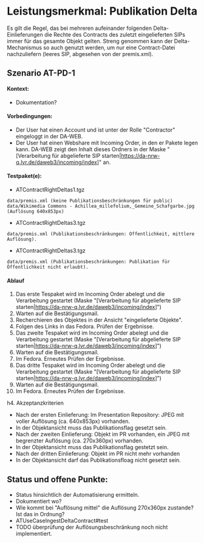 # Leistungsmerkmal: Publikation Delta

Es gilt die Regel, das bei mehreren aufeinander folgenden Delta-Einlieferungen die Rechte des Contracts des zuletzt eingelieferten SIPs immer für das gesamte Objekt gelten. Streng genommen kann der Delta-Mechanismus so auch genutzt werden, um nur eine Contract-Datei nachzuliefern (leeres SIP, abgesehen von der premis.xml).&nbsp;


## Szenario AT-PD-1

#### Kontext:

* Dokumentation?

#### Vorbedingungen:

* Der User hat einen Account und ist unter der Rolle "Contractor" eingeloggt in der DA-WEB.
* Der User hat einen Webshare mit Incoming Order, in den er Pakete legen kann. DA-WEB zeigt den Inhalt dieses Ordners in der Maske&nbsp;"[Verarbeitung für abgelieferte SIP starten|https://da-nrw-q.lvr.de/daweb3/incoming/index]" an.

#### Testpaket(e):

* ATContractRightDeltas1.tgz 
```
data/premis.xml (keine Publikationsbeschränkungen für public)
data/Wikimedia Commons - Achillea_millefolium,_Gemeine_Schafgarbe.jpg (Auflösung 640x853px)
``` 

* ATContractRightDeltas3.tgz
```
data/premis.xml (Publikationsbeschränkungen: Öffentlichkeit, mittlere Auflösung).
``` 

* ATContractRightDeltas3.tgz
```
data/premis.xml (Publikationsbeschränkungen: Publikation für Öffentlichkeit nicht erlaubt).
```

#### Ablauf

1. Das erste Tespaket wird im Incoming Order abelegt und die Verarbeitung gestartet (Maske "[Verarbeitung für abgelieferte SIP starten|https://da-nrw-q.lvr.de/daweb3/incoming/index]")
1. Warten auf die Bestätigungsmail.
1. Recherchieren des Objektes in der Ansicht "eingelieferte Objekte".
1. Folgen des Links in das Fedora. Prüfen der Ergebnisse.
1. Das zweite Tespaket wird im Incoming Order abelegt und die Verarbeitung gestartet (Maske "[Verarbeitung für abgelieferte SIP starten|https://da-nrw-q.lvr.de/daweb3/incoming/index]")
1. Warten auf die Bestätigungsmail.
1. Im Fedora. Erneutes Prüfen der Ergebnisse.
1. Das dritte Tespaket wird im Incoming Order abelegt und die Verarbeitung gestartet (Maske "[Verarbeitung für abgelieferte SIP starten|https://da-nrw-q.lvr.de/daweb3/incoming/index]")
1. Warten auf die Bestätigungsmail.
1. Im Fedora. Erneutes Prüfen der Ergebnisse.

h4. Akzeptanzkriterien

* Nach der ersten Einlieferung: Im Presentation Repository: JPEG mit voller Auflösung (ca. 640x853px) vorhanden.
* In der Objektansicht muss das Publikationsflag gesetzt sein.
* Nach der zweiten Einlieferung: Objekt im PR vorhanden, ein JPEG mit begrenzter Auflösung (ca. 270x360px) vorhanden.
* In der Objektansicht muss das Publikationsflag gestetzt sein.
* Nach der dritten Einlieferung: Objekt im PR nicht mehr vorhanden
* In der Objektansicht darf das Publikationsfloag nicht gesetzt sein.

## Status und offene Punkte:


####

* Status hinsichtlich der Automatisierung ermitteln.
* Dokumentiert wo?
* Wie kommt bei "Auflösung mittel" die Auflösung 270x360px zustande? Ist das in Ordnung?
* ATUseCaseIngestDeltaContract#test
* TODO überprüfung der Auflösungsbeschränkung noch nicht implementiert.

